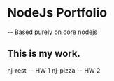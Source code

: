 # NodeJs Portfolio
-- Based purely on core nodejs
## This is my work.
nj-rest -- HW 1
nj-pizza -- HW 2
